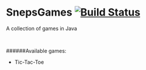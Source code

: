 # SnepsGames [![Build Status](https://travis-ci.org/Walkersneps/SnepsGames.svg?branch=master)](https://travis-ci.org/Walkersneps/SnepsGames)
A collection of games in Java

&nbsp;
&nbsp;
&nbsp;

######Available games:
+ Tic-Tac-Toe
